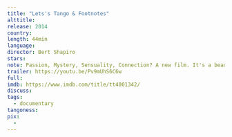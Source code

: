 ```yaml
---
title: "Lets's Tango & Footnotes"
alttitle:
release: 2014
country:
length: 44min
language:
director: Bert Shapiro
stars:
note: Passion, Mystery, Sensuality, Connection? A new film. It's a beautiful experience.
trailer: https://youtu.be/Pv9mUhS6C6w
full:
imdb: https://www.imdb.com/title/tt4001342/
discuss:
tags:
  - documentary
tangoness:
pix:
  -
---
```


